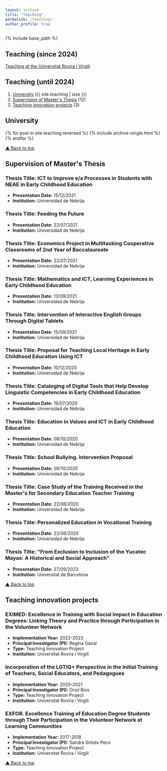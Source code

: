 ```yaml
---
layout: archive
title: "Teaching"
permalink: /teaching/
author_profile: true
---
```


{% include base_path %}
## Teaching (since 2024)
[Teaching at the Universitat Rovira i Virgili](https://www.urv.cat/html/grupsrecerca/investigadors/docencia-I51409.php)

## Teaching (until 2024)
<a id="top"></a>
1. [University](#university) ({{ site.teaching | size }})
2. [Supervision of Master's Thesis](#master-thesis) (12)
3. [Teaching innovation projects](#innovation-projects) (3)

<a name="university"></a>
## University

{% for post in site.teaching reversed %}
  {% include archive-single.html %}
{% endfor %}

[▲ Back to top](#top)

<a name="master-thesis"></a>
## Supervision of Master's Thesis

### Thesis Title: ICT to Improve e/a Processes in Students with NEAE in Early Childhood Education

- **Presentation Date:** 15/12/2021
- **Institution:** Universidad de Nebrija

### Thesis Title: Feeding the Future

- **Presentation Date:** 22/07/2021
- **Institution:** Universidad de Nebrija

### Thesis Title: Economics Project in Multitasking Cooperative Classrooms of 2nd Year of Baccalaureate

- **Presentation Date:** 22/07/2021
- **Institution:** Universidad de Nebrija

### Thesis Title: Mathematics and ICT, Learning Experiences in Early Childhood Education

- **Presentation Date:** 13/09/2021
- **Institution:** Universidad de Nebrija

### Thesis Title: Intervention of Interactive English Groups Through Digital Tablets

- **Presentation Date:** 15/09/2021
- **Institution:** Universidad de Nebrija

### Thesis Title: Proposal for Teaching Local Heritage in Early Childhood Education Using ICT

- **Presentation Date:** 10/12/2020
- **Institution:** Universidad de Nebrija

### Thesis Title: Cataloging of Digital Tools that Help Develop Linguistic Competencies in Early Childhood Education

- **Presentation Date:** 16/07/2020
- **Institution:** Universidad de Nebrija

### Thesis Title: Education in Values and ICT in Early Childhood Education

- **Presentation Date:** 08/10/2020
- **Institution:** Universidad de Nebrija

### Thesis Title: School Bullying. Intervention Proposal

- **Presentation Date:** 08/10/2020
- **Institution:** Universidad de Nebrija

### Thesis Title: Case Study of the Training Received in the Master's for Secondary Education Teacher Training

- **Presentation Date:** 22/06/2020
- **Institution:** Universidad de Nebrija

### Thesis Title: Personalized Education in Vocational Training

- **Presentation Date:** 22/06/2020
- **Institution:** Universidad de Nebrija

### Thesis Title: "From Exclusion to Inclusion of the Yucatec Mayas: A Historical and Social Approach"

- **Presentation Date:** 27/09/2023
- **Institution:** Universitat de Barcelona

[▲ Back to top](#top)

<a name="innovation-projects"></a>
## Teaching innovation projects

### EXIMED: Excellence in Training with Social Impact in Education Degrees: Linking Theory and Practice through Participation in the Volunteer Network

- **Implementation Year:** 2022-2023
- **Principal Investigator (PI):** Regina Gairal
- **Type:** Teaching Innovation Project
- **Institution:** Universitat Rovira i Virgili

### Incorporation of the LGTIQ+ Perspective in the Initial Training of Teachers, Social Educators, and Pedagogues

- **Implementation Year:** 2020-2021
- **Principal Investigator (PI):** Oriol Rios
- **Type:** Teaching Innovation Project
- **Institution:** Universitat Rovira i Virgili

### EXFOR. Excellence Training of Education Degree Students through Their Participation in the Volunteer Network at Learning Communities

- **Implementation Year:** 2017-2018
- **Principal Investigator (PI):** Sandra Girbés Peco
- **Type:** Teaching Innovation Project
- **Institution:** Universitat Rovira i Virgili

[▲ Back to top](#top)
